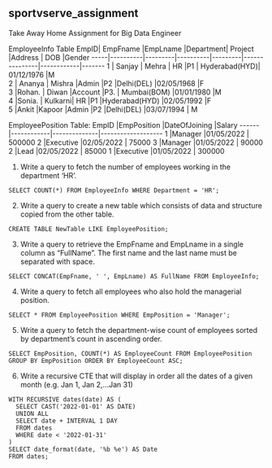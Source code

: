 ## sportvserve_assignment
Take Away Home Assignment for Big Data Engineer

EmployeeInfo Table
EmpID| EmpFname |EmpLname |Department| Project |Address        | DOB        |Gender
-----|----------|---------|----------|---------|---------------|------------|-------
1    | Sanjay   |   Mehra | HR       |P1       | Hyderabad(HYD)| 01/12/1976 |M                                                                   
2    |  Ananya  | Mishra  |Admin     |P2       |Delhi(DEL)     |02/05/1968  |F                                                                 
3    |Rohan.    | Diwan   |Account   |P3.      | Mumbai(BOM)   |01/01/1980  |M                                                                 
4    |Sonia.    | Kulkarni| HR       |P1       |Hyderabad(HYD) |02/05/1992  |F                                                               
5    |Ankit     |Kapoor   |Admin     |P2       |Delhi(DEL)     |03/07/1994  | M

EmployeePosition Table:
EmpID |EmpPosition |DateOfJoining |Salary
------|------------|--------------|-------------------
1     |Manager     |01/05/2022    |  500000
2     |Executive   |02/05/2022    | 75000
3     |Manager     |01/05/2022    | 90000
2     |Lead        |02/05/2022    |  85000
1     |Executive   |01/05/2022    | 300000

1. Write a query to fetch the number of employees working in the department ‘HR’.
```
SELECT COUNT(*) FROM EmployeeInfo WHERE Department = 'HR';
```
2. Write a query to create a new table which consists of data and structure copied from the other table.
```
CREATE TABLE NewTable LIKE EmployeePosition;
```
3. Write a query to retrieve the EmpFname and EmpLname in a single column as “FullName”. The first name
and the last name must be separated with space.
```
SELECT CONCAT(EmpFname, ' ', EmpLname) AS FullName FROM EmployeeInfo;
```
4. Write a query to fetch all employees who also hold the managerial position.
```
SELECT * FROM EmployeePosition WHERE EmpPosition = 'Manager';
```
5. Write a query to fetch the department-wise count of employees sorted by department’s count in ascending
order.
```
SELECT EmpPosition, COUNT(*) AS EmployeeCount FROM EmployeePosition GROUP BY EmpPosition ORDER BY EmployeeCount ASC;
```
6. Write a recursive CTE that will display in order all the dates of a given month (e.g. Jan 1, Jan
2,...Jan 31) 
```
WITH RECURSIVE dates(date) AS (
  SELECT CAST('2022-01-01' AS DATE)
  UNION ALL
  SELECT date + INTERVAL 1 DAY
  FROM dates
  WHERE date < '2022-01-31'
)
SELECT date_format(date, '%b %e') AS Date
FROM dates;
```
